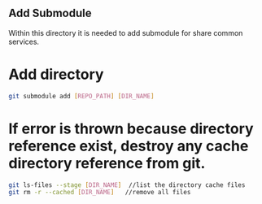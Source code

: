 ## Add Submodule

Within this directory it is needed to add submodule for share common services.

# Add directory
```sh
git submodule add [REPO_PATH] [DIR_NAME]
```

# If error is thrown because directory reference exist, destroy any cache directory reference from git.

```sh
git ls-files --stage [DIR_NAME]  //list the directory cache files
git rm -r --cached [DIR_NAME]   //remove all files
```

